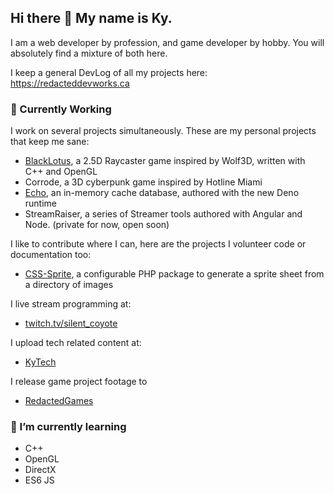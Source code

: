 ## Hi there 👋 My name is Ky. 

I am a web developer by profession, and game developer by hobby.  You will absolutely find a mixture of both here.

I keep a general DevLog of all my projects here: https://redacteddevworks.ca 

### 🔭 Currently Working
I work on several projects simultaneously. These are my personal projects that keep me sane:
* [BlackLotus](https://redacted-games.itch.io/blacklotus), a 2.5D Raycaster game inspired by Wolf3D, written with C++ and OpenGL
* Corrode, a 3D cyberpunk game inspired by Hotline Miami 
* [Echo](https://github.com/RedactedProfile/Echo), an in-memory cache database, authored with the new Deno runtime
* StreamRaiser, a series of Streamer tools authored with Angular and Node. (private for now, open soon)

I like to contribute where I can, here are the projects I volunteer code or documentation too:
* [CSS-Sprite](https://github.com/pmaxs/css-sprite), a configurable PHP package to generate a sprite sheet from a directory of images

I live stream programming at:
* [twitch.tv/silent_coyote](https://twitch.tv/silent_coyote) 

I upload tech related content at:
* [KyTech](https://www.youtube.com/channel/UCvHTsQyArPbbqvPo65qLE0g)

I release game project footage to
* [RedactedGames](https://www.youtube.com/channel/UCvdzsh3GwQLCxAVAHokhe7Q)

### 🌱 I’m currently learning 
* C++
* OpenGL 
* DirectX
* ES6 JS

<!--
**RedactedProfile/RedactedProfile** is a ✨ _special_ ✨ repository because its `README.md` (this file) appears on your GitHub profile.

Here are some ideas to get you started:

- 🔭 I’m currently working on ...
- 🌱 I’m currently learning ...
- 👯 I’m looking to collaborate on ...
- 🤔 I’m looking for help with ...
- 💬 Ask me about ...
- 📫 How to reach me: ...
- 😄 Pronouns: ...
- ⚡ Fun fact: ...
-->
